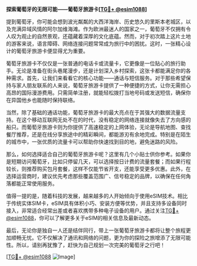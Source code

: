 **探索葡萄牙的无限可能——葡萄牙旅游卡[[TG💪+ @esim1088](https://t.me/s/esim1088)]**

提到葡萄牙，你可能会想到波光粼粼的大西洋海岸、历史悠久的里斯本老城区，以及充满异域风情的阿尔加维海滩。作为欧洲最迷人的国家之一，葡萄牙不仅拥有令人叹为观止的自然景观，还蕴藏着深厚的文化底蕴。然而，对于初次踏上这片土地的游客来说，语言障碍、网络连接问题常常成为旅行中的困扰。这时，一张精心设计的葡萄牙旅游卡便显得尤为重要。

葡萄牙旅游卡不仅仅是一张普通的电话卡或流量卡，它更像是一位贴心的旅行助手。无论是准备在街头巷尾漫步，还是计划深入乡村探索，这张卡都能满足你的各种需求。首先，让我们来看看它的核心功能——通话与短信服务。对于那些希望保持与家人朋友联系的人来说，葡萄牙旅游卡提供了一种便捷的方式，让你无需担心高昂的国际漫游费用。只需简单注册，就能轻松拨打当地号码或发送短信，确保你在异国他乡也能随时保持联络。

当然，除了基础的通话功能，葡萄牙旅游卡的最大亮点在于其强大的数据流量支持。在这个移动互联网无处不在的时代，没有稳定的网络连接就像失去了方向感的船只。而葡萄牙旅游卡则为你提供了高速稳定的上网体验，无论是导航地图、查找餐厅推荐，还是在线分享旅途中的精彩瞬间，都能游刃有余地完成。特别是在陌生的城市中，一张优质的流量卡可以帮助你快速找到目的地，避免迷路的风险。

那么，如何选择适合自己的葡萄牙旅游卡呢？这里有几个小贴士供你参考。如果你是短期访问葡萄牙，比如只停留几天，可以选择按日计费的流量套餐；而如果行程较长，则推荐购买包月套餐，这样不仅能节省开支，还能享受更多优惠。此外，在选择运营商时，建议优先考虑那些覆盖范围广、信号稳定的品牌，以确保在任何角落都能正常使用服务。

值得一提的是，随着科技的发展，越来越多的人开始倾向于使用eSIM技术。相比于传统实体SIM卡，eSIM具有体积小巧、安装方便等优势，并且支持多设备同时接入，非常适合经常出差或者喜欢携带多种电子设备的用户。通过关注[TG💪+ @esim1088](https://t.me/s/esim1088)，你可以了解更多关于eSIM的相关信息及最新动态。

最后，无论你是独自一人还是结伴同行，带上一张葡萄牙旅游卡都将让整个旅程更加顺畅无忧。它不仅解决了通讯和网络的问题，更为你的探险之旅增添了无限可能性。所以，请别再犹豫了，赶快为自己规划一次完美的葡萄牙之行吧！

[[TG💪+ @esim1088](https://t.me/s/esim1088) ![Image](https://i.postimg.cc/4NQfJmqS/Snipaste-2025-05-13-00-14-12.png)]